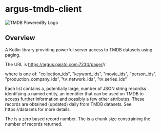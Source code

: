# argus-tmdb-client

![TMDB PoweredBy Logo](images/powered-by-tmdb.png)

## Overview

A Kotlin library providing powerful server access to TMDB datasets using paging.

The URL is https://argus.pajato.com:7234/page/<list name>/<start index>/<page size>

where <list name> is one of:
    "collection_ids",
    "keyword_ids",
    "movie_ids",
    "person_ids",
    "production_company_ids",
    "tv_network_ids",
    "tv_series_ids"

Each list contains a, potentially large, number of JSON string recordss identifying a named entity, an identifier that can be used on TMDB to access further information and possibly a few other attributes.  These records are obtained (updated) daily from TMDB datasets. See https://datasets for more details.

The <start index> is a zero based record number.  The <page size> is a chunk size constraining the number of records returned.
